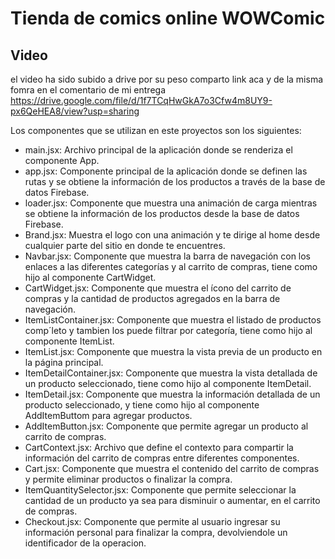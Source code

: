 # Tienda de comics online WOWComic

## Video

el video ha sido subido a drive por su peso comparto link aca y de la misma fomra en el comentario de mi entrega
https://drive.google.com/file/d/1f7TCqHwGkA7o3Cfw4m8UY9-px6QeHEA8/view?usp=sharing

Los componentes que se utilizan en este proyectos son los siguientes:

- main.jsx: Archivo principal de la aplicación donde se renderiza el componente App.
- app.jsx: Componente principal de la aplicación donde se definen las rutas y se obtiene la información de los productos a través de la base de datos Firebase.
- loader.jsx: Componente que muestra una animación de carga mientras se obtiene la información de los productos desde la base de datos Firebase.
- Brand.jsx: Muestra el logo con una animación y te dirige al home desde cualquier parte del sitio en donde te encuentres.
- Navbar.jsx: Componente que muestra la barra de navegación con los enlaces a las diferentes categorías y al carrito de compras, tiene como hijo al componente CartWidget.
- CartWidget.jsx: Componente que muestra el ícono del carrito de compras y la cantidad de productos agregados en la barra de navegación.
- ItemListContainer.jsx: Componente que muestra el listado de productos comp´leto y tambien los puede filtrar por categoría, tiene como hijo al componente ItemList.
- ItemList.jsx: Componente que muestra la vista previa de un producto en la página principal.
- ItemDetailContainer.jsx: Componente que muestra la vista detallada de un producto seleccionado, tiene como hijo al componente ItemDetail.
- ItemDetail.jsx: Componente que muestra la información detallada de un producto seleccionado, y tiene como hijo al componente AddItemButtom para agregar productos.
- AddItemButton.jsx: Componente que permite agregar un producto al carrito de compras.
- CartContext.jsx: Archivo que define el contexto para compartir la información del carrito de compras entre diferentes componentes.
- Cart.jsx: Componente que muestra el contenido del carrito de compras y permite eliminar productos o finalizar la compra.
- ItemQuantitySelector.jsx: Componente que permite seleccionar la cantidad de un producto ya sea para disminuir o aumentar, en el carrito de compras.
- Checkout.jsx: Componente que permite al usuario ingresar su información personal para finalizar la compra, devolviendole un identificador de la operacion.

